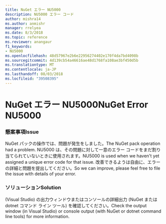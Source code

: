 ```yaml
---
title: NuGet エラー NU5000
description: NU5000 エラー コード
author: mishra14
ms.author: anmishr
manager: rrelyea
ms.date: 8/3/2018
ms.topic: reference
ms.reviewer: anangaur
f1_keywords:
- NU5000
ms.openlocfilehash: 48d57967e2b6e22956274402e170f4da7bd4098b
ms.sourcegitcommit: 4d139cb54a46616ae48d1768fa108ae3bf450d5b
ms.translationtype: MT
ms.contentlocale: ja-JP
ms.lasthandoff: 08/03/2018
ms.locfileid: "39508395"
---
```

# <a name="nuget-error-nu5000"></a><span data-ttu-id="94f66-103">NuGet エラー NU5000</span><span class="sxs-lookup"><span data-stu-id="94f66-103">NuGet Error NU5000</span></span>

### <a name="issue"></a><span data-ttu-id="94f66-104">懸案事項</span><span class="sxs-lookup"><span data-stu-id="94f66-104">Issue</span></span>

<span data-ttu-id="94f66-105">NuGet パックの操作では、問題が発生をしました。</span><span class="sxs-lookup"><span data-stu-id="94f66-105">The NuGet pack operation had a problem.</span></span> <span data-ttu-id="94f66-106">NU5000 は、その問題に対して一意のエラー コードをまだ割り当てられていないときに使用されます。</span><span class="sxs-lookup"><span data-stu-id="94f66-106">NU5000 is used when we haven't yet assigned a unique error code for that issue.</span></span> <span data-ttu-id="94f66-107">改善できるようは自由に、エラーの詳細と問題を提出してください。</span><span class="sxs-lookup"><span data-stu-id="94f66-107">So we can improve, please feel free to file the issue with details of your error.</span></span>


### <a name="solution"></a><span data-ttu-id="94f66-108">ソリューション</span><span class="sxs-lookup"><span data-stu-id="94f66-108">Solution</span></span>

<span data-ttu-id="94f66-109">(Visual Studio) の出力ウィンドウまたはコンソールの詳細出力 (NuGet または dotnet コマンド ライン ツール) を確認してください。</span><span class="sxs-lookup"><span data-stu-id="94f66-109">Check the output window (in Visual Studio) or console output (with NuGet or dotnet command line tools) for more information.</span></span>


